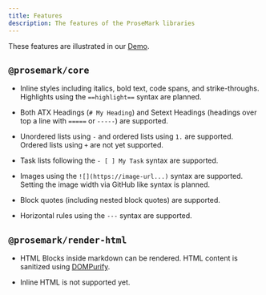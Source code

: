 ```yaml
---
title: Features
description: The features of the ProseMark libraries
---
```


These features are illustrated in our [Demo](/demo).

## `@prosemark/core`

- Inline styles including italics, bold text, code spans, and strike-throughs. Highlights using the `==highlight==` syntax are planned.

- Both ATX Headings (`# My Heading`) and Setext Headings (headings over top a line with `=====` or `-----`) are supported.

- Unordered lists using `-` and ordered lists using `1.` are supported. Ordered lists using `+` are not yet supported.

- Task lists following the `- [ ] My Task` syntax are supported.

- Images using the `![](https://image-url...)` syntax are supported. Setting the image width via GitHub like syntax is planned.

- Block quotes (including nested block quotes) are supported.

- Horizontal rules using the `---` syntax are supported.

## `@prosemark/render-html`

- HTML Blocks inside markdown can be rendered. HTML content is sanitized using [DOMPurify](https://github.com/cure53/DOMPurify).

- Inline HTML is not supported yet.
